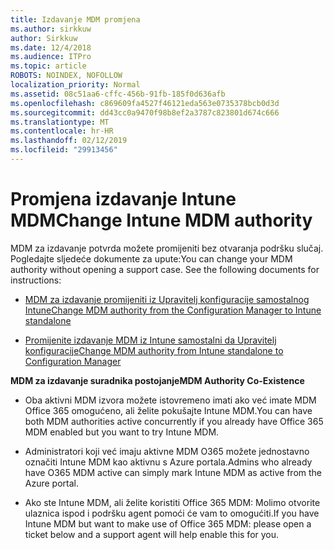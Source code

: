 ```yaml
---
title: Izdavanje MDM promjena
ms.author: sirkkuw
author: Sirkkuw
ms.date: 12/4/2018
ms.audience: ITPro
ms.topic: article
ROBOTS: NOINDEX, NOFOLLOW
localization_priority: Normal
ms.assetid: 08c51aa6-cffc-456b-91fb-185f0d636afb
ms.openlocfilehash: c869609fa4527f46121eda563e0735378bcb0d3d
ms.sourcegitcommit: dd43cc0a9470f98b8ef2a3787c823801d674c666
ms.translationtype: MT
ms.contentlocale: hr-HR
ms.lasthandoff: 02/12/2019
ms.locfileid: "29913456"
---
```

# <a name="change-intune-mdm-authority"></a><span data-ttu-id="c2066-102">Promjena izdavanje Intune MDM</span><span class="sxs-lookup"><span data-stu-id="c2066-102">Change Intune MDM authority</span></span>

<span data-ttu-id="c2066-p101">MDM za izdavanje potvrda možete promijeniti bez otvaranja podršku slučaj. Pogledajte sljedeće dokumente za upute:</span><span class="sxs-lookup"><span data-stu-id="c2066-p101">You can change your MDM authority without opening a support case. See the following documents for instructions:</span></span>
  
- [<span data-ttu-id="c2066-105">MDM za izdavanje promijeniti iz Upravitelj konfiguracije samostalnog Intune</span><span class="sxs-lookup"><span data-stu-id="c2066-105">Change MDM authority from the Configuration Manager to Intune standalone</span></span>](https://docs.microsoft.com/sccm/mdm/deploy-use/migrate-change-mdm-authority)
    
- [<span data-ttu-id="c2066-106">Promijenite izdavanje MDM iz Intune samostalni da Upravitelj konfiguracije</span><span class="sxs-lookup"><span data-stu-id="c2066-106">Change MDM authority from Intune standalone to Configuration Manager</span></span>](https://docs.microsoft.com/sccm/mdm/deploy-use/change-mdm-authority)
    
 <span data-ttu-id="c2066-107">**MDM za izdavanje suradnika postojanje**</span><span class="sxs-lookup"><span data-stu-id="c2066-107">**MDM Authority Co-Existence**</span></span>
  
- <span data-ttu-id="c2066-108">Oba aktivni MDM izvora možete istovremeno imati ako već imate MDM Office 365 omogućeno, ali želite pokušajte Intune MDM.</span><span class="sxs-lookup"><span data-stu-id="c2066-108">You can have both MDM authorities active concurrently if you already have Office 365 MDM enabled but you want to try Intune MDM.</span></span>
    
- <span data-ttu-id="c2066-109">Administratori koji već imaju aktivne MDM O365 možete jednostavno označiti Intune MDM kao aktivnu s Azure portala.</span><span class="sxs-lookup"><span data-stu-id="c2066-109">Admins who already have O365 MDM active can simply mark Intune MDM as active from the Azure portal.</span></span>
    
- <span data-ttu-id="c2066-110">Ako ste Intune MDM, ali želite koristiti Office 365 MDM: Molimo otvorite ulaznica ispod i podršku agent pomoći će vam to omogućiti.</span><span class="sxs-lookup"><span data-stu-id="c2066-110">If you have Intune MDM but want to make use of Office 365 MDM: please open a ticket below and a support agent will help enable this for you.</span></span>
    

